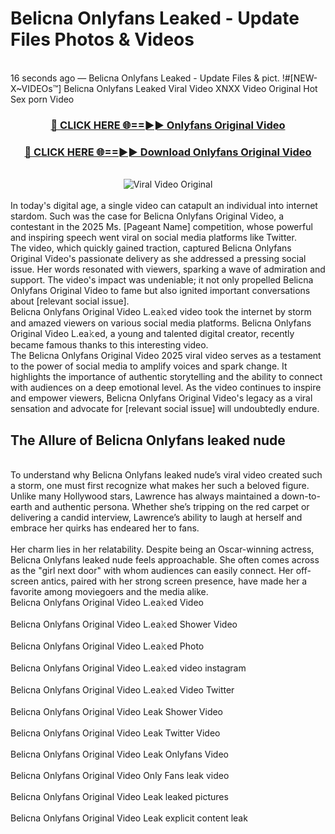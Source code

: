 # Belicna Onlyfans Leaked - Update Files Photos & Videos 
<br>
16 seconds ago — Belicna Onlyfans Leaked - Update Files & pict. !#[NEW-X~VIDEOs™] Belicna Onlyfans Leaked Viral Video XNXX Video Original Hot Sex porn Video
<br>
<div align="center">
<h3><a href="http://freeplayer.one?title=Belicna&ref=25OR" rel="nofollow">🔴 CLICK HERE 🌐==►► Onlyfans Original Video</a></h3>
<h3><a href="http://freeplayer.one?title=Belicna&ref=25OR" rel="nofollow">🔴 CLICK HERE 🌐==►► Download Onlyfans Original Video</a></h3>
<br>
<a href="http://freeplayer.one?title=Belicna&ref=25OR" rel="nofollow" data-target="animated-image.originalLink"><img src="https://i.ibb.co.com/xMMVF88/686577567.gif" alt="Viral Video Original" style="max-width: 100%; display: inline-block;" data-target="animated-image.originalImage"></a>
</div>
<br>
In today's digital age, a single video can catapult an individual into internet stardom. Such was the case for Belicna Onlyfans Original Video, a contestant in the 2025 Ms. [Pageant Name] competition, whose powerful and inspiring speech went viral on social media platforms like Twitter.
<br>
The video, which quickly gained traction, captured Belicna Onlyfans Original Video's passionate delivery as she addressed a pressing social issue. Her words resonated with viewers, sparking a wave of admiration and support. The video's impact was undeniable; it not only propelled Belicna Onlyfans Original Video to fame but also ignited important conversations about [relevant social issue].
<br>
Belicna Onlyfans Original Video L.ea𝚔ed video took the internet by storm and amazed viewers on various social media platforms. Belicna Onlyfans Original Video L.ea𝚔ed, a young and talented digital creator, recently became famous thanks to this interesting video.
<br>
The Belicna Onlyfans Original Video 2025 viral video serves as a testament to the power of social media to amplify voices and spark change. It highlights the importance of authentic storytelling and the ability to connect with audiences on a deep emotional level. As the video continues to inspire and empower viewers, Belicna Onlyfans Original Video's legacy as a viral sensation and advocate for [relevant social issue] will undoubtedly endure.
<br>
<h2>The Allure of Belicna Onlyfans leaked nude</h2>
<br>
To understand why Belicna Onlyfans leaked nude’s viral video created such a storm, one must first recognize what makes her such a beloved figure. Unlike many Hollywood stars, Lawrence has always maintained a down-to-earth and authentic persona. Whether she’s tripping on the red carpet or delivering a candid interview, Lawrence’s ability to laugh at herself and embrace her quirks has endeared her to fans.
<br><br>
Her charm lies in her relatability. Despite being an Oscar-winning actress, Belicna Onlyfans leaked nude feels approachable. She often comes across as the "girl next door" with whom audiences can easily connect. Her off-screen antics, paired with her strong screen presence, have made her a favorite among moviegoers and the media alike.
<br>
Belicna Onlyfans Original Video L.ea𝚔ed Video
<br><br>
Belicna Onlyfans Original Video L.ea𝚔ed Shower Video
<br><br>
Belicna Onlyfans Original Video L.ea𝚔ed Photo
<br><br>
Belicna Onlyfans Original Video L.ea𝚔ed video instagram
<br><br>
Belicna Onlyfans Original Video L.ea𝚔ed Video Twitter
<br><br>
Belicna Onlyfans Original Video Leak Shower Video
<br><br>
Belicna Onlyfans Original Video Leak Twitter Video
<br><br>
Belicna Onlyfans Original Video Leak Onlyfans Video
<br><br>
Belicna Onlyfans Original Video Only Fans leak video
<br><br>
Belicna Onlyfans Original Video Leak leaked pictures
<br><br>
Belicna Onlyfans Original Video Leak explicit content leak